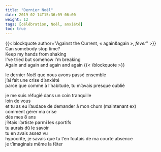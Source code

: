 ```yaml
---
title: "Dernier Noël"
date: 2019-02-14T15:36:09-06:00
weight: 12
tags: [célébration, Noël, anxiété]
toc: true
---
```


{{< blockquote author="Against the Current, « again&again », *fever*" >}}
Can somebody stop time?  
Keep my hands from shaking  
I've tried but somehow I'm breaking  
Again and again and again and again
{{< /blockquote >}}

le dernier Noël que nous avons passé ensemble  
j’ai fait une crise d’anxiété  
parce que comme à l’habitude, tu m’avais presque oublié  

je me suis réfugié dans un coin tranquille  
loin de vous  
et tu as eu l’audace de demander à mon chum (maintenant ex)  
comment gérer ma crise  
dès mes 8 ans  
j’étais l’artiste parmi les sportifs  
tu aurais dû le savoir  
tu en avais assez vu  
hypocrite, je savais que tu t’en foutais de ma courte absence  
je t’imaginais même la fêter  
